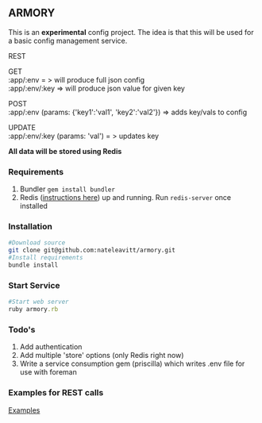 ## ARMORY
This is an **experimental** config project.  The idea is that this will
be used for a basic config management service.

REST

GET<br />
:app/:env = > will produce full json config<br />
:app/:env/:key => will produce json value for given key

POST<br />
:app/:env (params: {'key1':'val1', 'key2':'val2'}) => adds key/vals to
config

UPDATE<br />
:app/:env/:key (params: 'val') = > updates key

**All data will be stored using Redis**

### Requirements
1. Bundler `gem install bundler`
2. Redis ([instructions here](http://redis.io/topics/quickstart)) up and running. Run `redis-server` once installed

### Installation
```bash
#Download source
git clone git@github.com:nateleavitt/armory.git
#Install requirements
bundle install
```

### Start Service
```ruby
#Start web server
ruby armory.rb
```

### Todo's
1. Add authentication
2. Add multiple 'store' options (only Redis right now)
3. Write a service consumption gem (priscilla) which writes .env file for use with foreman

### Examples for REST calls
[Examples](https://github.com/nateleavitt/figr-service/blob/master/examples.md)
